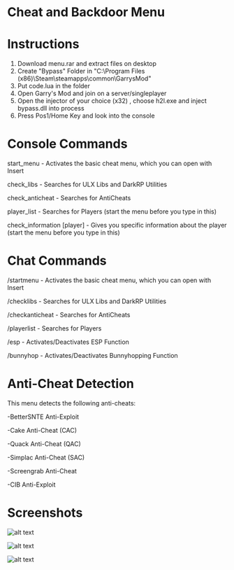 # Cheat and Backdoor Menu

# Instructions

1. Download menu.rar and extract files on desktop
2. Create "Bypass" Folder in "C:\Program Files (x86)\Steam\steamapps\common\GarrysMod"
3. Put code.lua in the folder
4. Open Garry's Mod and join on a server/singleplayer
5. Open the injector of your choice (x32) , choose h2l.exe and inject bypass.dll into process
6. Press Pos1/Home Key and look into the console

# Console Commands

start_menu - Activates the basic cheat menu, which you can open with Insert

check_libs - Searches for ULX Libs and DarkRP Utilities

check_anticheat - Searches for AntiCheats

player_list - Searches for Players (start the menu before you type in this)

check_information [player] - Gives you specific information about the player (start the menu before you type in this)

# Chat Commands

/startmenu - Activates the basic cheat menu, which you can open with Insert

/checklibs - Searches for ULX Libs and DarkRP Utilities

/checkanticheat - Searches for AntiCheats

/playerlist - Searches for Players

/esp - Activates/Deactivates ESP Function

/bunnyhop - Activates/Deactivates Bunnyhopping Function

# Anti-Cheat Detection

This menu detects the following anti-cheats:

-BetterSNTE Anti-Exploit

-Cake Anti-Cheat (CAC)

-Quack Anti-Cheat (QAC)

-Simplac Anti-Cheat (SAC)

-Screengrab Anti-Cheat

-CIB Anti-Exploit

# Screenshots

![alt text](https://i.imgur.com/2V6WUUB.png)

![alt text](https://i.imgur.com/iAzLp0Z.png)

![alt text](https://i.imgur.com/UxjhGOF.png)

